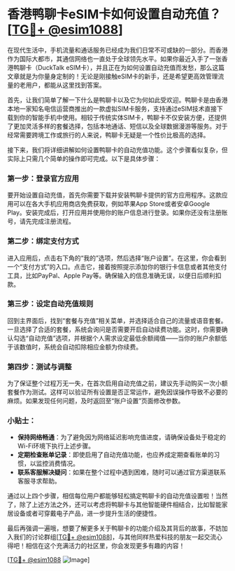 # 香港鸭聊卡eSIM卡如何设置自动充值？[[TG💪+ @esim1088](https://t.me/s/esim1088)]

在现代生活中，手机流量和通话服务已经成为我们日常不可或缺的一部分。而香港作为国际大都市，其通信网络也一直处于全球领先水平。如果你最近入手了一张香港鸭聊卡（DuckTalk eSIM卡），并且正在为如何设置自动充值而发愁，那么这篇文章就是为你量身定制的！无论是刚接触eSIM卡的新手，还是希望更高效管理流量的老用户，都能从这里找到答案。

首先，让我们简单了解一下什么是鸭聊卡以及它为何如此受欢迎。鸭聊卡是由香港本地一家知名电信运营商推出的一款虚拟SIM卡服务，支持通过eSIM技术直接下载到你的智能手机中使用。相较于传统实体SIM卡，鸭聊卡不仅安装方便，还提供了更加灵活多样的套餐选择，包括本地通话、短信以及全球数据漫游等服务。对于经常需要跨境工作或旅行的人来说，鸭聊卡无疑是一个性价比极高的选择。

接下来，我们将详细讲解如何设置鸭聊卡的自动充值功能。这个步骤看似复杂，但实际上只需几个简单的操作即可完成。以下是具体步骤：

### 第一步：登录官方应用
要开始设置自动充值，首先你需要下载并安装鸭聊卡提供的官方应用程序。这款应用可以在各大手机应用商店免费获取，例如苹果App Store或者安卓Google Play。安装完成后，打开应用并使用你的账户信息进行登录。如果你还没有注册账号，请先完成注册流程。

### 第二步：绑定支付方式
进入应用后，点击右下角的“我的”选项，然后选择“账户设置”。在这里，你会看到一个“支付方式”的入口。点击它，接着按照提示添加你的银行卡信息或者其他支付工具，比如PayPal、Apple Pay等。确保输入的信息准确无误，以便日后顺利扣款。

### 第三步：设定自动充值规则
回到主界面后，找到“套餐与充值”相关菜单，并选择适合自己的流量或语音套餐。一旦选择了合适的套餐，系统会询问是否需要开启自动续费功能。这时，你需要确认勾选“自动充值”选项，并根据个人需求设定最低余额阈值——当你的账户余额低于该数值时，系统会自动扣除相应金额为你续费。

### 第四步：测试与调整
为了保证整个过程万无一失，在首次启用自动充值之前，建议先手动购买一次小额套餐作为测试。这样可以验证所有设置是否正常运作，避免因误操作导致不必要的麻烦。如果发现任何问题，及时返回至“账户设置”页面修改参数。

### 小贴士：
- **保持网络畅通**：为了避免因为网络延迟影响充值进度，请确保设备处于稳定的Wi-Fi环境下执行上述步骤。
- **定期检查账单记录**：即使启用了自动充值功能，也应养成定期查看账单的习惯，以监控消费情况。
- **联系客服解决疑问**：如果在整个过程中遇到困难，随时可以通过官方渠道联系客服寻求帮助。

通过以上四个步骤，相信每位用户都能够轻松搞定鸭聊卡的自动充值设置啦！当然了，除了上述方法之外，还可以考虑将鸭聊卡与其他智能硬件相结合，比如智能家居设备或者可穿戴电子产品，进一步提升生活的便捷性。

最后再强调一遍哦，想要了解更多关于鸭聊卡的功能介绍及其背后的故事，不妨加入我们的讨论群组[[TG💪+ @esim1088](https://t.me/s/esim1088)]，与其他同样热爱科技的朋友一起交流心得吧！相信在这个充满活力的社区里，你会发现更多有趣的内容！

[[TG💪+ @esim1088](https://t.me/s/esim1088) ![Image](https://i.postimg.cc/4NQfJmqS/Snipaste-2025-05-13-00-14-12.png)]